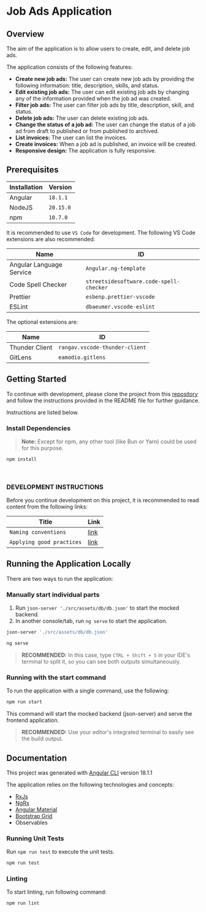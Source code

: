 # Job Ads Application

## Overview

The aim of the application is to allow users to create, edit, and delete job ads.

The application consists of the following features:

- **Create new job ads:** The user can create new job ads by providing the following information: title, description, skills, and status.
- **Edit existing job ads:** The user can edit existing job ads by changing any of the information provided when the job ad was created.
- **Filter job ads:** The user can filter job ads by title, description, skill, and status.
- **Delete job ads:** The user can delete existing job ads.
- **Change the status of a job ad:** The user can change the status of a job ad from draft to published or from published to archived.
- **List invoices:** The user can list the invoices.
- **Create invoices:** When a job ad is published, an invoice will be created.
- **Responsive design:** The application is fully responsive.

## Prerequisites

| Installation | Version   |
| ------------ | --------- |
| Angular      | `18.1.1`  |
| NodeJS       | `20.15.0` |
| npm          | `10.7.0`  |

It is recommended to use `VS Code` for development. The following VS Code extensions are also recommended:

| Name                     | ID                                      |
| ------------------------ | --------------------------------------- |
| Angular Language Service | `Angular.ng-template`                   |
| Code Spell Checker       | `streetsidesoftware.code-spell-checker` |
| Prettier                 | `esbenp.prettier-vscode`                |
| ESLint                   | `dbaeumer.vscode-eslint`                |

The optional extensions are:

| Name           | ID                             |
| -------------- | ------------------------------ |
| Thunder Client | `rangav.vscode-thunder-client` |
| GitLens        | `eamodio.gitlens`              |

## Getting Started

To continue with development, please clone the project from this [repository](https://github.com/tkaljevic/tx-jobs) and follow the instructions provided in the README file for further guidance.

Instructions are listed below.

### Install Dependencies

> **Note:** Except for npm, any other tool (like Bun or Yarn) could be used for this purpose.

```bash
npm install
```

<br/>

### **DEVELOPMENT INSTRUCTIONS**

Before you continue development on this project, it is recommended to read content from the following links:

| Title                     | Link                                |
| ------------------------- | ----------------------------------- |
| `Naming conventions`      | [link](./.readme/naming.md)         |
| `Applying good practices` | [link](./.readme/good-practices.md) |

## **Running the Application Locally**

There are two ways to run the application:

### Manually start individual parts

1. Run `json-server './src/assets/db/db.json'` to start the mocked backend.
2. In another console/tab, run `ng serve` to start the application.

```bash
json-server './src/assets/db/db.json'
```

```bash
ng serve
```

> **RECOMMENDED:** In this case, type `CTRL + Shift + 5` in your IDE's terminal to split it, so you can see both outputs simultaneously.

### Running with the start command

To run the application with a single command, use the following:

```bash
npm run start
```

This command will start the mocked backend (json-server) and serve the frontend application.

> **RECOMMENDED:** Use your editor's integrated terminal to easily see the build output.

## **Documentation**

This project was generated with [Angular CLI](https://github.com/angular/angular-cli) version 18.1.1

The application relies on the following technologies and concepts:

- [RxJs](https://rxjs.dev/)
- [NgRx](https://ngrx.io/)
- [Angular Material](https://material.angular.io/)
- [Bootstrap Grid](https://getbootstrap.com/docs/4.0/layout/grid/)
- Observables

### Running Unit Tests

Run `npm run test` to execute the unit tests.

```bash
npm run test
```

### Linting

To start linting, run following command:

```console
npm run lint
```
